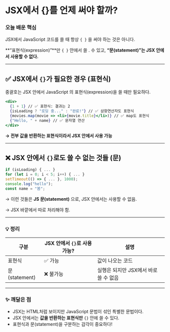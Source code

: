 JSX에서 {}를 언제 써야 할까?
===

### 오늘 배운 핵심

JSX에서 JavaScript 코드를 쓸 때 항상 `{ }` 을 써야 하는 것은 아니다.

**“표현식(expression)”**만 `{ }` 안에서 쓸 . 수 있고, **“문(statement)”는 JSX 안에서 사용할 수 없다.**

---

## ✅ JSX에서 `{}`가 필요한 경우 (표현식)

중괄호는 JSX 안에서 JavaScript 의 표현식(expression)을 쓸 때만 필요하다.

```jsx
<div>
  {1 + 1} // ✅ 표현식: 결과는 2
  {isLoading ? "로딩 중..." : "완료!"} // ✅ 삼항연산자도 표현식
  {movies.map(movie => <li>{movie.title}</li>)} // ✅ map도 표현식
  {"Hello, " + name} // ✅ 문자열 연산
</div>

```

**→ 전부 값을 반환하는 표현식이라서 JSX 안에서 사용 가능**

---

## ❌ JSX 안에서 `{}`로도 쓸 수 없는 것들 (문)

```jsx
if (isLoading) { ... }
for (let i = 0; i < 5; i++) { ... }
setTimeout(() => { ... }, 1000);
console.log("hello");
const name = "봄";

```

→ 이런 것들은 **JS 문(statement)** 으로, JSX 안에서는 사용할 수 없음.

→ JSX 바깥에서 따로 처리해야 함.

---

### 💡 정리

| 구분 | JSX 안에서 `{}`로 사용 가능? | 설명 |
| --- | --- | --- |
| 표현식 | ✅ 가능 | 값이 나오는 코드 |
| 문(statement) | ❌ 불가능 | 실행은 되지만 JSX에서 바로 쓸 수 없음 |

---

### ✨ 깨달은 점

- JSX는 HTML처럼 보이지만 JavaScript 문법이 섞인 특별한 문법이다.
- JSX 안에서는 **값을 반환하는 표현식만** `{}` 안에 쓸 수 있다.
- 표현식과 문(statement)을 구분하는 감각이 중요하다!